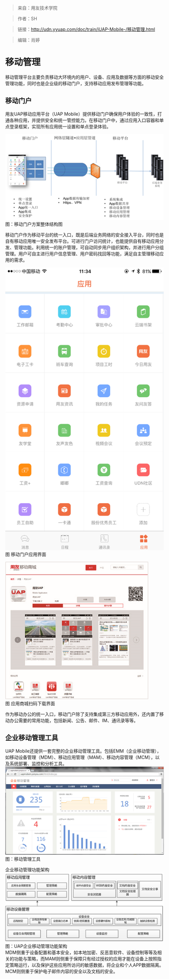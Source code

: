 >来自：用友技术学院

>作者：SH

>链接：http://udn.yyuap.com/doc/train/iUAP-Mobile-/移动管理.html

>编辑：肖婷

# 移动管理

移动管理平台主要负责移动大环境内的用户、设备、应用及数据等方面的移动安全管理功能，同时也是企业级的移动门户，支持移动应用发布管理等功能。

## 移动门户

用友UAP移动应用平台（UAP Mobile）提供移动门户确保用户体验的一致性，打通各种应用，并提供安全和统一管控能力。在移动门户中，通过应用入口容器和单点登录框架，实现所有应用统一设置和单点登录体验。

![](/assets/8.png)  
                                                                          图：移动门户方案整体结构图

移动门户作为移动平台的统一入口，既是后端业务网络的安全接入平台，同时也是自有移动应用唯一安全发布平台。可进行门户访问统计，也能提供自有移动应用分发、管理功能。利用统一的账户管理，可自动同步用户组织架构，并进行用户分组管理。用户可自主进行用户信息管理、用户密码找回等功能，满足自主管理移动应用的需求。

![](/assets/9.png)  
                                                         图 移动门户应用界面

![](/assets/10.png)  
                                图 应用商城扫码下载界面

作为移动办公的统一入口，移动门户除了支持集成第三方移动应用外，还内置了移动办公需要的常用功能，包括新闻、公告、邮件、IM、通讯录等等。

## 企业移动管理工具

UAP Mobile还提供一套完整的企业移动管理工具。包括EMM（企业移动管理），如移动设备管理（MDM）、移动应用管理（MAM）、移动内容管理（MCM），以及系统部署、监控和分析工具。   
![](/assets/136.png)  
                                                                                                图：移动管理工具

企业移动管理功能架构  
![](/assets/137.png)  
                                                      图：UAP企业移动管理功能架构  
MDM侧重于设备配置和基本安全，如本地加密、反恶意软件、设备控制等等及相关的功能与策略，而MAM则侧重于保障只有经过授权的应用才能在设备上按照指定策略运行，以及保护这些应用所访问的敏感数据，将企业和个人APP数据隔离。MCM则侧重于保护电子邮件内容的安全以及文档的安全。

